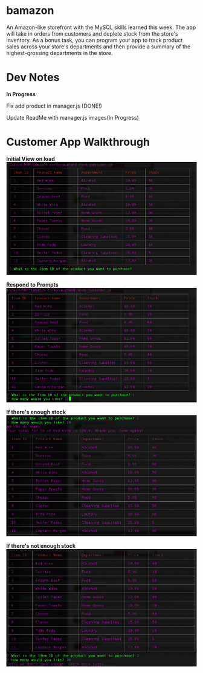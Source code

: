 # bamazon
An Amazon-like storefront with the MySQL skills learned this week. The app will take in orders from customers and deplete stock from the store's inventory. As a bonus task, you can program your app to track product sales across your store's departments and then provide a summary of the highest-grossing departments in the store.

# **Dev Notes**

**In Progress**

Fix add product in manager.js (DONE!)

Update ReadMe with manager.js images(In Progress)


# **Customer App Walkthrough**

**Initial View on load**
![First Image](/images/first-image.png)

**Respond to Prompts**
![Prompt Response](/images/second-image.png)

**If there's enough stock**
![Successful Purchase](/images/third-image.png)

**If there's not enough stock**
![Failed Purchase](/images/fourth-image.png)